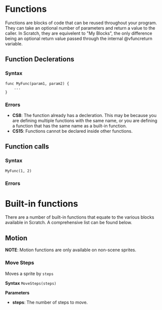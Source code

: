 # Functions
Functions are blocks of code that can be reused throughout your program. They can take an optional number of parameters and return a value to the caller. In Scratch, they are equivelent to "My Blocks", the only difference being an optional return value passed through the internal @vfuncreturn variable.

## Function Declerations

### Syntax
```
func MyFunc(param1, param2) {
    ...
}
```

### Errors
- **CS8**: The function already has a decleration. This may be because you are defining multiple functions with the same name, or you are defining a function that has the same name as a built-in function.
- **CS15**: Functions cannot be declared inside other functions.


## Function calls

### Syntax
```
MyFunc(1, 2)
```

### Errors


# Built-in functions
There are a number of built-in functions that equate to the various blocks available in Scratch. A comprehensive list can be found below.

## Motion
**NOTE**: Motion functions are only available on non-scene sprites.

### Move Steps
Moves a sprite by `steps`

**Syntax**
`MoveSteps(steps)`

**Parameters**
- **steps**: The number of steps to move.